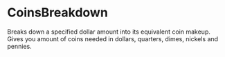 # CoinsBreakdown
Breaks down a specified dollar amount into its equivalent coin makeup. Gives you amount of coins needed in dollars, quarters, dimes, nickels and pennies.
